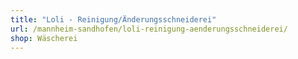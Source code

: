 ```yaml
---
title: "Loli - Reinigung/Änderungsschneiderei"
url: /mannheim-sandhofen/loli-reinigung-aenderungsschneiderei/
shop: Wäscherei
---
```

